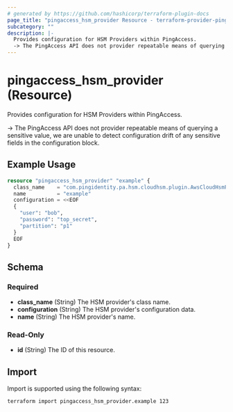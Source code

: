 ```yaml
---
# generated by https://github.com/hashicorp/terraform-plugin-docs
page_title: "pingaccess_hsm_provider Resource - terraform-provider-pingaccess"
subcategory: ""
description: |-
  Provides configuration for HSM Providers within PingAccess.
  -> The PingAccess API does not provider repeatable means of querying a sensitive value, we are unable to detect configuration drift of any sensitive fields in the configuration block.
---
```


# pingaccess_hsm_provider (Resource)

Provides configuration for HSM Providers within PingAccess.

-> The PingAccess API does not provider repeatable means of querying a sensitive value, we are unable to detect configuration drift of any sensitive fields in the configuration block.

## Example Usage

```terraform
resource "pingaccess_hsm_provider" "example" {
  class_name    = "com.pingidentity.pa.hsm.cloudhsm.plugin.AwsCloudHsmProvider"
  name          = "example"
  configuration = <<EOF
  {
    "user": "bob",
    "password": "top_secret",
    "partition": "p1"
  }
  EOF
}
```

<!-- schema generated by tfplugindocs -->
## Schema

### Required

- **class_name** (String) The HSM provider's class name.
- **configuration** (String) The HSM provider's configuration data.
- **name** (String) The HSM provider's name.

### Read-Only

- **id** (String) The ID of this resource.

## Import

Import is supported using the following syntax:

```shell
terraform import pingaccess_hsm_provider.example 123
```
